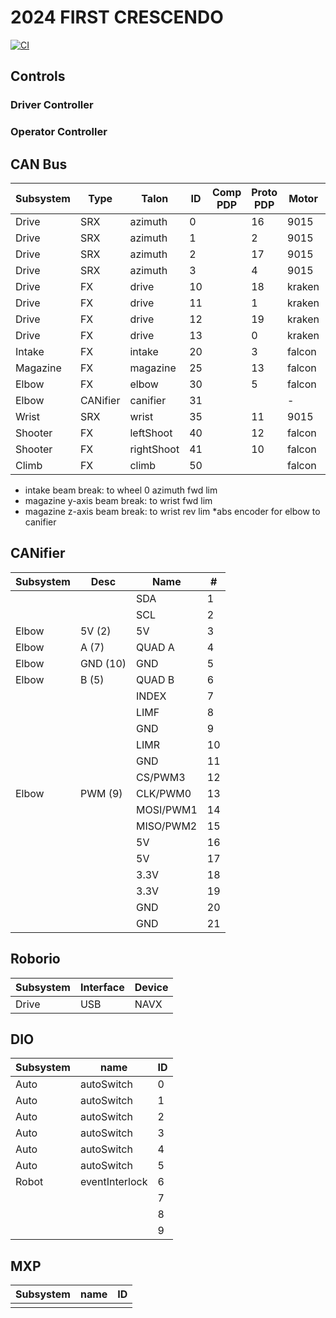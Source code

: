 # 2024 FIRST CRESCENDO

[![CI](https://github.com/strykeforce/crescendo/actions/workflows/main.yml/badge.svg)](https://github.com/strykeforce/crescendo/actions/workflows/main.yml)

## Controls

### Driver Controller

### Operator Controller

## CAN Bus

| Subsystem | Type     | Talon      | ID  | Comp PDP | Proto PDP | Motor  | Breaker |
| --------- | -------- | ---------- | --- | -------- | --------- | ------ | ------- |
| Drive     | SRX      | azimuth    | 0   |          | 16        | 9015   |         |
| Drive     | SRX      | azimuth    | 1   |          | 2         | 9015   |         |
| Drive     | SRX      | azimuth    | 2   |          | 17        | 9015   |         |
| Drive     | SRX      | azimuth    | 3   |          | 4         | 9015   |         |
| Drive     | FX       | drive      | 10  |          | 18        | kraken |         |
| Drive     | FX       | drive      | 11  |          | 1         | kraken |         |
| Drive     | FX       | drive      | 12  |          | 19        | kraken |         |
| Drive     | FX       | drive      | 13  |          | 0         | kraken |         |
| Intake    | FX       | intake     | 20  |          | 3         | falcon |         |
| Magazine  | FX       | magazine   | 25  |          | 13        | falcon |         |
| Elbow     | FX       | elbow      | 30  |          | 5         | falcon |         |
| Elbow     | CANifier | canifier   | 31  |          |           | -      |         |
| Wrist     | SRX      | wrist      | 35  |          | 11        | 9015   |         |
| Shooter   | FX       | leftShoot  | 40  |          | 12        | falcon |         |
| Shooter   | FX       | rightShoot | 41  |          | 10        | falcon |         |
| Climb     | FX       | climb      | 50  |          |           | falcon |         |
* intake beam break: to wheel 0 azimuth fwd lim
* magazine y-axis beam break: to wrist fwd lim
* magazine z-axis beam break: to wrist rev lim
*abs encoder for elbow to canifier

## CANifier
| Subsystem | Desc     | Name      | #   |
| --------- | -------- | --------- | --- |
|           |          | SDA       | 1   |
|           |          | SCL       | 2   |
| Elbow     | 5V (2)   | 5V        | 3   |
| Elbow     | A (7)    | QUAD A    | 4   |
| Elbow     | GND (10) | GND       | 5   |
| Elbow     | B (5)    | QUAD B    | 6   |
|           |          | INDEX     | 7   |
|           |          | LIMF      | 8   |
|           |          | GND       | 9   |
|           |          | LIMR      | 10  |
|           |          | GND       | 11  |
|           |          | CS/PWM3   | 12  |
| Elbow     | PWM (9)  | CLK/PWM0  | 13  |
|           |          | MOSI/PWM1 | 14  |
|           |          | MISO/PWM2 | 15  |
|           |          | 5V        | 16  |
|           |          | 5V        | 17  |
|           |          | 3.3V      | 18  |
|           |          | 3.3V      | 19  |
|           |          | GND       | 20  |
|           |          | GND       | 21  |


## Roborio
| Subsystem | Interface | Device | 
| --------- | --------- | ------ |
| Drive     | USB       | NAVX   |

## DIO
| Subsystem | name           | ID  |
| --------- | -------------- | --- |
| Auto      | autoSwitch     | 0   |
| Auto      | autoSwitch     | 1   |
| Auto      | autoSwitch     | 2   |
| Auto      | autoSwitch     | 3   |
| Auto      | autoSwitch     | 4   |
| Auto      | autoSwitch     | 5   |
| Robot     | eventInterlock | 6   |
|           |                | 7   |
|           |                | 8   |
|           |                | 9   |

## MXP
| Subsystem | name   | ID |
| --------- | ------ | -- |
|           |        |    |

